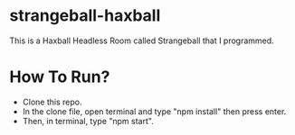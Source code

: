 # strangeball-haxball
This is a Haxball Headless Room called Strangeball that I programmed.

# How To Run?

- Clone this repo.
- In the clone file, open terminal and type "npm install" then press enter.
- Then, in terminal, type "npm start".
